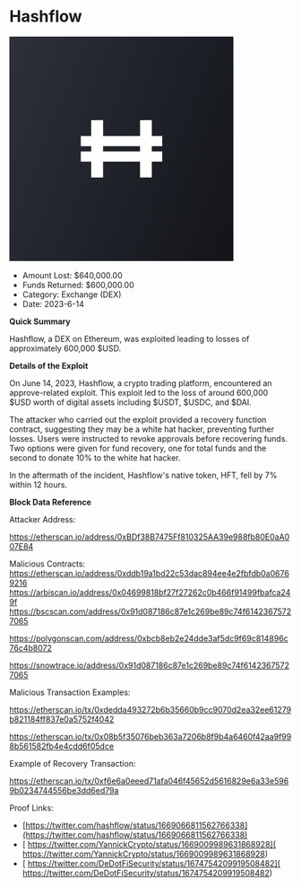 # Hashflow
![Hashflow](/rektimages/Hashflow.png)
- Amount Lost: $640,000.00
- Funds Returned: $600,000.00
- Category: Exchange (DEX)
- Date: 2023-6-14

**Quick Summary**

Hashflow, a DEX on Ethereum, was exploited leading to losses of approximately 600,000 $USD.

  


 **Details of the Exploit**

On June 14, 2023, Hashflow, a crypto trading platform, encountered an approve-related exploit. This exploit led to the loss of around 600,000 $USD worth of digital assets including $USDT, $USDC, and $DAI.

The attacker who carried out the exploit provided a recovery function contract, suggesting they may be a white hat hacker, preventing further losses. Users were instructed to revoke approvals before recovering funds. Two options were given for fund recovery, one for total funds and the second to donate 10% to the white hat hacker.

In the aftermath of the incident, Hashflow's native token, HFT, fell by 7% within 12 hours.

  


 **Block Data Reference**

Attacker Address:

https://etherscan.io/address/0xBDf38B7475Ff810325AA39e988fb80E0aA007E84

  


Malicious Contracts:  
https://etherscan.io/address/0xddb19a1bd22c53dac894ee4e2fbfdb0a06769216  
https://arbiscan.io/address/0x04699818bf27f27262c0b466f91499fbafca249f  
https://bscscan.com/address/0x91d087186c87e1c269be89c74f61423675727065

https://polygonscan.com/address/0xbcb8eb2e24dde3af5dc9f69c814896c76c4b8072

https://snowtrace.io/address/0x91d087186c87e1c269be89c74f61423675727065

  


Malicious Transaction Examples:

https://etherscan.io/tx/0xdedda493272b6b35660b9cc9070d2ea32ee61279b821184ff837e0a5752f4042

https://etherscan.io/tx/0x08b5f35076beb363a7206b8f9b4a6460f42aa9f998b561582fb4e4cdd6f05dce

  


Example of Recovery Transaction:

https://etherscan.io/tx/0xf6e6a0eeed71afa046f45652d5616829e6a33e5969b0234744556be3dd6ed79a


Proof Links:
- [https://twitter.com/hashflow/status/1669066811562766338](https://twitter.com/hashflow/status/1669066811562766338)
- [ https://twitter.com/YannickCrypto/status/1669009989631868928]( https://twitter.com/YannickCrypto/status/1669009989631868928)
- [ https://twitter.com/DeDotFiSecurity/status/1674754209919508482]( https://twitter.com/DeDotFiSecurity/status/1674754209919508482)


